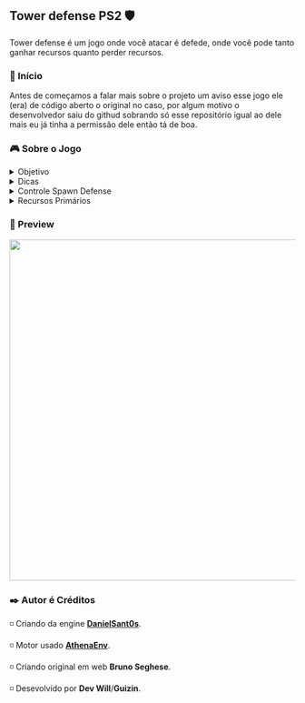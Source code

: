 ## Tower defense PS2 🛡️
Tower defense é um jogo onde você atacar é defede, onde você pode tanto ganhar recursos quanto perder recursos.

<h3 id="inicio">🚀 Início</h3>
Antes de começamos a falar mais sobre o projeto um aviso esse jogo ele (era) de código aberto o original no caso, por algum motivo o desenvolvedor saiu do githud sobrando só esse repositório igual ao dele mais eu já tinha a permissão dele então tá de boa.

<h3 id="Sobre">🎮 Sobre o Jogo</h3>
<details>
<summary>Objetivo</summary>
  
  + Não deixe os Zumbies ultrapassarem da direita para a esquenda.
  + Colente moedas para almentar seus recursos.

</details>

<details>
<summary>Dicas</summary>
  
  + Não deixe seus Denfenses perto dos Zumbies.
  + Não coloque demais Denfenses não tela se não pode ave quendas de FPS.

</details>

<details>
<summary>Controle Spawn Defense</summary>
  
  + O Primeiro denfense você spawn com o cross (X) do controle, você gasta a comprar ele 100 de recursos.
  + O Segundo denfense você spawn com o square (quadrando) do controle, você gasta a comprar ele 160 de recursos.

</details>

<details>
<summary>Recursos Primários</summary>
  
  + Você tem de início 330 de recursos.

</details>

<h3 id="preview">🎥 Preview</h3>

<img src="./assets/tower-defense-game.gif" width="600px">


<h3 id="autor">✒️ Autor é Créditos</h3>

◽ Criando da engine [**DanielSant0s**](https://github.com/DanielSant0s).

◽️ Motor usado [**AthenaEnv**](https://github.com/DanielSant0s/AthenaEnv).

◽ Criando original em web **Bruno Seghese**.

◽ Desevolvido por **Dev Will**/**Guizin**.
